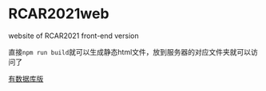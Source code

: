 # RCAR2021web
website of RCAR2021 front-end version

直接`npm run build`就可以生成静态html文件，放到服务器的对应文件夹就可以访问了

[有数据库版](https://github.com/suzhilong/RCAR2021web)